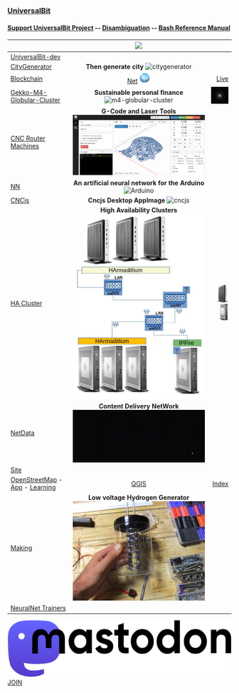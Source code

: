 ### [UniversalBit](https://github.com/universalbit-dev) 

#### [Support UniversalBit Project](https://github.com/universalbit-dev/universalbit-dev/tree/main/support) -- [Disambiguation](https://en.wikipedia.org/wiki/Wikipedia:Disambiguation) -- [Bash Reference Manual](https://www.gnu.org/software/bash/manual/html_node/index.html)
|    | <img src="https://github.com/universalbit-dev/universalbit-dev/blob/main/gif/nebula/nebula_loop.gif" width="auto"></img> |  |
|--------------|:-----:|-----------:|
| [UniversalBit-dev](https://github.com/universalbit-dev/universalbit-dev) | | |
| [CityGenerator](https://github.com/universalbit-dev/CityGenerator)     | <strong>Then generate city</strong> ![citygenerator](https://github.com/universalbit-dev/CityGenerator/blob/master/assets/images/gif/citygenerator.gif) | |
| [Blockchain](https://github.com/universalbit-dev/universalbit-dev/tree/main/blockchain/bitcoin)    | [Net](https://bitnodes.io/nodes/network-map/) <img src="https://github.com/universalbit-dev/universalbit-dev/blob/main/docs/assets/images/blockchain.png" width="25"></img> | [Live](https://bitnodes.io/nodes/live-map/)| 
| [Gekko-M4-Globular-Cluster](https://github.com/universalbit-dev/gekko-m4)    | <strong>Sustainable personal finance</strong> ![m4-globular-cluster](https://github.com/universalbit-dev/gekko-m4/blob/master/images/gif/pm2_ecosystem.gif) | <img src="https://github.com/universalbit-dev/universalbit-dev/blob/main/docs/assets/images/Globular_cluster_Messier_4.jpg" width="40"></img>|
| [CNC Router Machines](https://github.com/universalbit-dev/cnc-router-machines)  |<strong>G-Code and Laser Tools</strong>![cncjs](https://github.com/universalbit-dev/cnc-router-machines/blob/main/g-code/universalbit/cncjs/universalbit_cncjs.png) | |
| [NN](https://github.com/universalbit-dev/universalbit-dev/tree/main/ann)    |<strong>An artificial neural network for the Arduino</strong>![Arduino](https://github.com/universalbit-dev/universalbit-dev/blob/main/ann/img/gif/arduino-nano_ANN.gif)| |
| [CNCjs](https://github.com/universalbit-dev/cncjs/blob/master/README.md)    |<strong>Cncjs Desktop AppImage</strong> ![cncjs](https://github.com/universalbit-dev/cncjs/blob/master/gif/cncjs.gif) | |
| [HA Cluster](https://github.com/universalbit-dev/HArmadillium/blob/main/HArmadillium.md)       |  <strong>High Availability Clusters</strong>![HArmadillium](https://github.com/universalbit-dev/HArmadillium/blob/main/images/HArmadillium.jpg)  | <img src="https://github.com/universalbit-dev/universalbit-dev/blob/main/docs/assets/images/HP-T630.png" width="27"></img> <img src="https://github.com/universalbit-dev/universalbit-dev/blob/main/docs/assets/images/HP-T610.png" width="20"></img>|
| [NetData](https://universalbitcdn.it/spaces/content-delivery-network/rooms/local/nodes#metrics_correlation=false&after=-900&before=0&utc=Europe%2FRome&offset=%2B2&timezoneName=Amsterdam%2C%20Berlin%2C%20Bern%2C%20Rome%2C%20Stockholm%2C%20Vienna&modal=&modalTab=&modalParams=&selectedIntegrationCategory=deploy.operating-systems&force_play=false&local--chartName-val=menu_system_submenu_cpu&local-nodesView-nodeIdToGo-val=menu_Live)    | <strong>Content Delivery NetWork</strong>![cdn](https://github.com/universalbit-dev/universalbit-dev/blob/main/cdn/images/gif/content_delivery_network_live.gif)  | |
| [Site](https://www.universalbit.it)    | | |
| [OpenStreetMap](https://github.com/universalbit-dev/iD) - [App](https://oyster-app-c5dox.ondigitalocean.app) - [Learning](https://learnosm.org/it/beginner/start-osm/)    | [QGIS](https://github.com/universalbit-dev/QGIS) | [Index](https://ubuntu.qgis.org/ubuntu/) |
| [Making](https://en.wikipedia.org/wiki/Maker_culture#Philosophical_emphasis)    | <strong>Low voltage Hydrogen Generator</strong>![hho](https://github.com/universalbit-dev/CityGenerator/blob/master/public/hho/HHO_03.JPG)| |
| [NeuralNet Trainers](https://github.com/universalbit-dev/convnetjs)    |  |  |

<img src="https://github.com/universalbit-dev/universalbit-dev/blob/main/social/mastodon/wordmark-black-text.svg" width="auto"></img>[JOIN](https://mastodon.social/invite/UR5693Bc )
